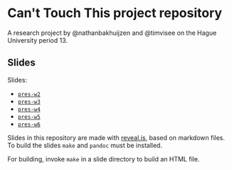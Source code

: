# Can't Touch This project repository
A research project by @nathanbakhuijzen and @timvisee on the Hague University
period 13.

## Slides
Slides:
- [`pres-w2`](https://timvisee.gitlab.io/cant-touch-this-project/pres-w2)
- [`pres-w3`](https://timvisee.gitlab.io/cant-touch-this-project/pres-w3)
- [`pres-w4`](https://timvisee.gitlab.io/cant-touch-this-project/pres-w4)
- [`pres-w5`](https://timvisee.gitlab.io/cant-touch-this-project/pres-w5)
- [`pres-w6`](https://timvisee.gitlab.io/cant-touch-this-project/pres-w6)

Slides in this repository are made with [reveal.js][revealjs], based on markdown
files.
To build the slides `make` and `pandoc` must be installed.

For building, invoke `make` in a slide directory to build an HTML file.


[revealjs]: https://revealjs.com/
